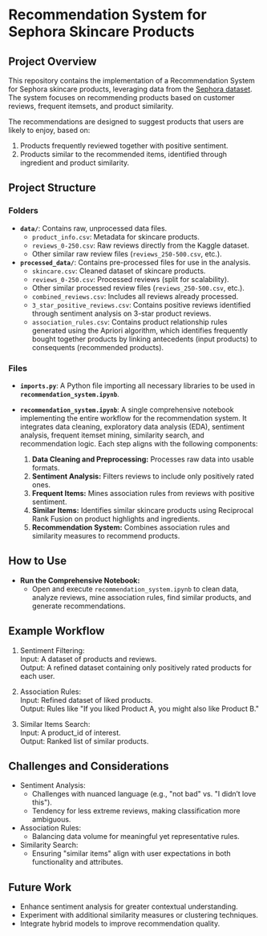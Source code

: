 # Recommendation System for Sephora Skincare Products

## Project Overview

This repository contains the implementation of a Recommendation System for Sephora skincare products, leveraging data from the [Sephora dataset](https://www.kaggle.com/datasets/nadyinky/sephora-products-and-skincare-reviews/data). The system focuses on recommending products based on customer reviews, frequent itemsets, and product similarity.

The recommendations are designed to suggest products that users are likely to enjoy, based on:
1. Products frequently reviewed together with positive sentiment.
2. Products similar to the recommended items, identified through ingredient and product similarity.

## Project Structure

### Folders

- **`data/`**: Contains raw, unprocessed data files.
    -  `product_info.csv`: Metadata for skincare products.
    - `reviews_0-250.csv`: Raw reviews directly from the Kaggle dataset.
    - Other similar raw review files (`reviews_250-500.csv`, etc.).
- **`processed_data/`**: Contains pre-processed files for use in the analysis.
    - `skincare.csv`: Cleaned dataset of skincare products.
    - `reviews_0-250.csv`: Processed reviews (split for scalability).
    - Other similar processed review files (`reviews_250-500.csv`, etc.).
    - `combined_reviews.csv`: Includes all reviews already processed.
    - `3_star_positive_reviews.csv`: Contains positive reviews identified through sentiment analysis on 3-star product reviews.
    - `association_rules.csv`: Contains product relationship rules generated using the Apriori algorithm, which identifies frequently bought together products by linking antecedents (input products) to consequents (recommended products).

### Files

- **`imports.py`**: A Python file importing all necessary libraries to be used in **`recommendation_system.ipynb`**.

- **`recommendation_system.ipynb`**: A single comprehensive notebook implementing the entire workflow for the recommendation system. It integrates data cleaning, exploratory data analysis (EDA), sentiment analysis, frequent itemset mining, similarity search, and recommendation logic. Each step aligns with the following components:
  1. **Data Cleaning and Preprocessing:** Processes raw data into usable formats.
  2. **Sentiment Analysis:** Filters reviews to include only positively rated ones.
  3. **Frequent Items:** Mines association rules from reviews with positive sentiment.
  4. **Similar Items:** Identifies similar skincare products using Reciprocal Rank Fusion on product highlights and ingredients.
  5. **Recommendation System:** Combines association rules and similarity measures to recommend products.

## How to Use

- **Run the Comprehensive Notebook:**
   - Open and execute `recommendation_system.ipynb` to clean data, analyze reviews, mine association rules, find similar products, and generate recommendations.


## Example Workflow

1. Sentiment Filtering: <br />
Input: A dataset of products and reviews. <br />
Output: A refined dataset containing only positively rated products for each user.

2. Association Rules: <br />
Input: Refined dataset of liked products. <br />
Output: Rules like "If you liked Product A, you might also like Product B."

3. Similar Items Search: <br />
Input: A product_id of interest. <br />
Output: Ranked list of similar products.

## Challenges and Considerations
- Sentiment Analysis:
    - Challenges with nuanced language (e.g., "not bad" vs. "I didn’t love this").
    - Tendency for less extreme reviews, making classification more ambiguous.
- Association Rules:
    - Balancing data volume for meaningful yet representative rules.
- Similarity Search:
    - Ensuring "similar items" align with user expectations in both functionality and attributes.

## Future Work
- Enhance sentiment analysis for greater contextual understanding.
- Experiment with additional similarity measures or clustering techniques.
- Integrate hybrid models to improve recommendation quality.
